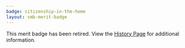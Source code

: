 ```yaml
---
badge: citizenship-in-the-home
layout: smb-merit-badge
---
```


This merit badge has been retired. View the [History Page](history/) for additional information.
